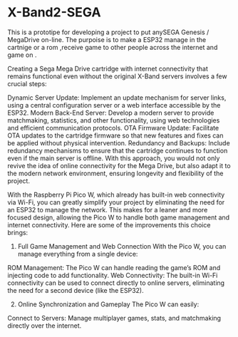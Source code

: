 # X-Band2-SEGA
This is a prototipe for developing a project to put anySEGA Genesis / MegaDrive on-line.
The purpoise is to make a ESP32 manage in the cartnige or a rom ,receive game to other people across the internet and game on .

Creating a Sega Mega Drive cartridge with internet connectivity that remains functional even without the original X-Band servers involves a few crucial steps:

Dynamic Server Update: Implement an update mechanism for server links, using a central configuration server or a web interface accessible by the ESP32.
Modern Back-End Server: Develop a modern server to provide matchmaking, statistics, and other functionality, using web technologies and efficient communication protocols.
OTA Firmware Update: Facilitate OTA updates to the cartridge firmware so that new features and fixes can be applied without physical intervention.
Redundancy and Backups: Include redundancy mechanisms to ensure that the cartridge continues to function even if the main server is offline.
With this approach, you would not only revive the idea of ​​online connectivity for the Mega Drive, but also adapt it to the modern network environment, ensuring longevity and flexibility of the project.


With the Raspberry Pi Pico W, which already has built-in web connectivity via Wi-Fi, you can greatly simplify your project by eliminating the need for an ESP32 to manage the network. This makes for a leaner and more focused design, allowing the Pico W to handle both game management and internet connectivity. Here are some of the improvements this choice brings:

1. Full Game Management and Web Connection
With the Pico W, you can manage everything from a single device:

ROM Management: The Pico W can handle reading the game’s ROM and injecting code to add functionality.
Web Connectivity: The built-in Wi-Fi connectivity can be used to connect directly to online servers, eliminating the need for a second device (like the ESP32).

2. Online Synchronization and Gameplay
The Pico W can easily:

Connect to Servers: Manage multiplayer games, stats, and matchmaking directly over the internet.
